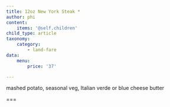 ```yaml
---
title: 12oz New York Steak *
author: phi
content:
    items: '@self.children'
child_type: article
taxonomy:
    category:
        - land-fare
data:
    menu:
        price: '37'

---
```


mashed potato,
seasonal veg,
Italian verde or blue cheese butter 

===
